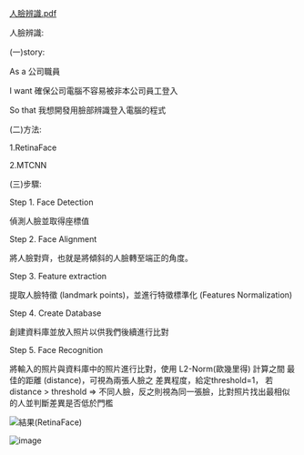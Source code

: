 [人臉辨識.pdf](https://github.com/Hungtom831206/Face-Recognition/files/13997670/default.pdf)

人臉辨識:

(一)story:

As a 公司職員

I want 確保公司電腦不容易被非本公司員工登入 

So that 我想開發用臉部辨識登入電腦的程式

(二)方法:

1.RetinaFace

2.MTCNN

(三)步驟:

Step 1. Face Detection

偵測人臉並取得座標值

Step 2. Face Alignment

將人臉對齊，也就是將傾斜的人臉轉至端正的角度。

Step 3. Feature extraction

提取人臉特徵 (landmark points)，並進行特徵標準化 (Features Normalization)

Step 4. Create Database

創建資料庫並放入照片以供我們後續進行比對

Step 5. Face Recognition

將輸入的照片與資料庫中的照片進行比對，使用 L2-Norm(歐幾里得) 計算之間 最佳的距離 (distance)，可視為兩張人臉之 差異程度，給定threshold=1，
若 distance > threshold ⇒ 不同人臉，反之則視為同一張臉，比對照片找出最相似的人並判斷差異是否低於門檻

![結果(RetinaFace)](https://github.com/Hungtom831206/Face-Recognition/assets/152977486/8dc2d94e-4956-40ac-96ac-230ca44d008e)

![image](https://github.com/Hungtom831206/Face-Recognition/assets/152977486/c6bbe6f4-2101-4620-9f2b-328c0dd00640)


